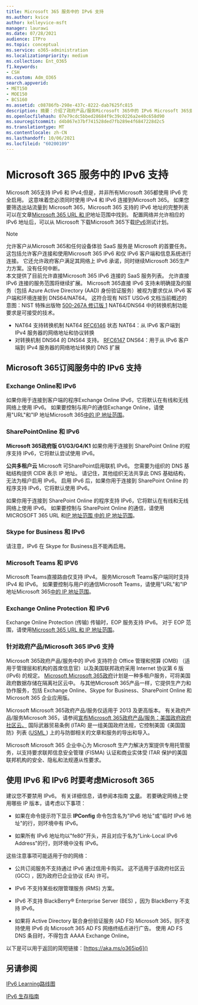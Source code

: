 ```yaml
---
title: Microsoft 365 服务中的 IPv6 支持
ms.author: kvice
author: kelleyvice-msft
manager: laurawi
ms.date: 07/28/2021
audience: ITPro
ms.topic: conceptual
ms.service: o365-administration
ms.localizationpriority: medium
ms.collection: Ent_O365
f1.keywords:
- CSH
ms.custom: Adm_O365
search.appverid:
- MET150
- MOE150
- BCS160
ms.assetid: c08786fb-298e-437c-8222-dab7625fc815
description: 摘要：介绍了政府产品/服务Microsoft 365中的 IPv6 Microsoft 365支持。
ms.openlocfilehash: 07e79cdc5bbed28684f9c39c0226a2e40c658d90
ms.sourcegitcommit: d4b867e37bf741528ded7fb289e4f6847228d2c5
ms.translationtype: MT
ms.contentlocale: zh-CN
ms.lasthandoff: 10/06/2021
ms.locfileid: "60200109"
---
```

# <a name="ipv6-support-in-microsoft-365-services"></a>Microsoft 365 服务中的 IPv6 支持

Microsoft 365支持 IPv6 和 IPv4;但是，并非所有Microsoft 365都使用 IPv6 完全启用。 这意味着您必须同时使用 IPv4 和 IPv6 连接到Microsoft 365。 如果您要筛选出站流量到 Microsoft 365，Microsoft 365 支持的 IPv6 地址的完整列表可以在文章[Microsoft 365 URL 和 IP](urls-and-ip-address-ranges.md)地址范围中找到。 配置网络并允许相应的 IPv6 地址后，可以从 Microsoft 下载Microsoft 365下载[IPv6](https://go.microsoft.com/fwlink/?LinkId=293447)测试计划。

> [!NOTE]
> 允许客户从Microsoft 365和任何设备体验 SaaS 服务是 Microsoft 的首要任务。 这包括允许客户连接和使用Microsoft 365 IPv6 和仅 IPv6 客户端和信息系统进行连接。 它还允许政府客户满足其网络上 IPv6 承诺，同时继续Microsoft 365生产力方案。没有任何中断。  
> 本文提供了目前允许直接Microsoft 365 IPv6 连接的 SaaS 服务列表。 允许直接 IPv6 连接的服务范围将继续扩展。 Microsoft 365直接 IPv6 支持未明确提及的服务（包括 Azure Active Directory (AAD) 身份验证服务）被视为要求仅从 IPv6 客户端和环境连接到 DNS64/NAT64。  这符合现有 NIST USGv6 文档当前概述的意图：NIST 特殊出版物 [500-267A 修订版 1](https://nvlpubs.nist.gov/nistpubs/specialpublications/NIST.SP.500-267Ar1.pdf) NAT64/DNS64 中的转换机制功能要求是可接受的技术。
> - NAT64 支持转换机制 NAT64 [RFC6146](https://datatracker.ietf.org/doc/html/rfc6146) 状态 NAT64：从 IPv6 客户端到 IPv4 服务器的网络地址和协议转换
> - 对转换机制 DNS64 的 DNS64 支持。 [RFC6147](https://datatracker.ietf.org/doc/html/rfc6147) DNS64：用于从 IPv6 客户端到 IPv4 服务器的网络地址转换的 DNS 扩展

  
## <a name="ipv6-support-in-microsoft-365-subscription-service"></a>Microsoft 365订阅服务中的 IPv6 支持

### <a name="exchange-online-and-ipv6"></a>Exchange Online和 IPv6

如果你用于连接到客户端的程序Exchange Online IPv6，它将默认在有线和无线网络上使用 IPv6。 如果要控制与用户的通信Exchange Online，请使用"URL"和"IP 地址Microsoft 365[中的 IP 地址范围](urls-and-ip-address-ranges.md)。
  
### <a name="sharepoint-online-and-ipv6"></a>SharePointOnline 和 IPv6

 **Microsoft 365政府版 G1/G3/G4/K1** 如果你用于连接到 SharePoint Online 的程序支持 IPv6，它将默认尝试使用 IPv6。
  
 **公共多租户云** Microsoft 可SharePoint启用联机 IPv6。 您需要为组织的 DNS 基础结构提供 CIDR 表示 IP 地址。 请记住，其他组织无法共享此 DNS 基础结构，无法为租户启用 IPv6。 启用 IPv6 后，如果你用于连接到 SharePoint Online 的程序支持 IPv6，它将默认使用 IPv6。
  
如果你用于连接到 SharePoint Online 的程序支持 IPv6，它将默认在有线和无线网络上使用 IPv6。 如果要控制与 SharePoint Online 的通信，请使用 MICROSOFT 365 URL 和[IP 地址范围 中的 IP 地址范围](urls-and-ip-address-ranges.md)。
  
 
  
### <a name="skype-for-business-and-ipv6"></a>Skype for Business 和 IPv6

请注意，IPv6 在 Skype for Business且不能再启用。

### <a name="microsoft-teams-and-ipv6"></a>Microsoft Teams 和 IPV6

Microsoft Teams直接路由仅支持 IPv4。 服务Microsoft Teams客户端同时支持 IPv4 和 IPv6。 如果要控制与用户的通信Microsoft Teams，请使用"URL"和"IP 地址Microsoft 365[中的 IP 地址范围](urls-and-ip-address-ranges.md)。
  
### <a name="exchange-online-protection-and-ipv6"></a>Exchange Online Protection 和 IPv6

Exchange Online Protection (传输) 传输时，EOP 服务支持 IPv6。 对于 EOP 范围，请使用[Microsoft 365 URL 和 IP 地址范围](urls-and-ip-address-ranges.md)。
  
### <a name="ipv6-support-for-microsoft-365-government-offerings"></a>针对政府产品/Microsoft 365 IPv6 支持

Microsoft 365政府产品/服务中的 IPv6 支持符合 Office 管理和预算 (OMB) （适用于管理层和机构的首席信息官）以及美国联邦政府采用 Internet 协议第 6 版 (IPv6) 的规定。 [Microsoft Microsoft 365政府](https://go.microsoft.com/fwlink/p/?LinkId=325414)计划是一种多租户服务，可将美国政府数据存储在隔离社区云中。 与其他Microsoft 365产品一样，它提供生产力和协作服务，包括 Exchange Online、Skype for Business、SharePoint Online 和 Microsoft 365 企业应用版。 

Microsoft Microsoft 365政府产品/服务仅适用于 2013 及更高版本。 有关政府产品/服务Microsoft 365，请参阅[宣布Microsoft 365政府产品/服务：美国政府政府社区云。](https://go.microsoft.com/fwlink/p/?LinkId=325414) 国际武器贸易条例 (ITAR) 是一组美国政府法规，它控制美国《美国国防》列表 ([USML ](https://go.microsoft.com/fwlink/p/?LinkId=325415)) 上的与防御相关的文章和服务的导出和导入。 

Microsoft Microsoft 365 企业中心为 Microsoft 生产力解决方案提供专用托管服务，以支持要求联邦信息安全管理 (FISMA) 认证和商业实体受 ITAR 保护的美国联邦机构的安全、隐私和法规遵从性要求。
  
## <a name="things-to-consider-when-using-ipv6-and-microsoft-365"></a>使用 IPv6 和 IPv6 时要考虑Microsoft 365

建议您不要禁用 IPv6。 有关详细信息，请参阅本指南 [文章](https://support.microsoft.com/help/929852/guidance-for-configuring-ipv6-in-windows-for-advanced-users)。 若要确定网络上使用哪些 IP 版本，请考虑以下事项：
  
- 如果在命令提示符下显示 **IPConfig** 命令包含名为"IPv6 地址"或"临时 IPv6 地址"的行，则环境中有 IPv6。

- 如果所有 IPv6 地址均以"fe80"开头，并且对应于名为"Link-Local IPv6 Address"的行，则环境中没有 IPv6。

这些注意事项可能适用于你的网络：
  
- 公共订阅服务不支持通过 IPv6 通过信用卡购买。 这不适用于该政府社区云 (GCC) ，因为政府已企业协议 (EA) 许可。

- IPv6 不支持某些权限管理服务 (RMS) 方案。

- IPv6 不支持 BlackBerry® Enterprise Server (BES) ，因为 BlackBerry 不支持 IPv6。

- 如果将 Active Directory 联合身份验证服务 (AD FS) Microsoft 365，则不支持使用 IPv6 向 Microsoft 365 AD FS 网络终结点进行广告。 使用 AD FS DNS 条目时，不得包含 AAAA Exchange Online。 

以下是可以用于返回的简短链接：[https://aka.ms/o365ip6]()

## <a name="see-also"></a>另请参阅

[IPv6 Learning路线图](/previous-versions/windows/it-pro/windows-server-2008-R2-and-2008/gg250710(v%3dws.10))
  
[IPv6 生存指南](https://social.technet.microsoft.com/wiki/contents/articles/1728.ipv6-survival-guide.aspx)
